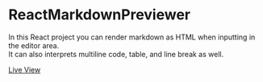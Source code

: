 # ReactMarkdownPreviewer
In this React project you can render markdown as HTML when inputting in the editor area. \
It can also interprets multiline code, table, and line break as well.

[Live View](https://ckhgueye.github.io/ReactMarkdownPreviewer/)
